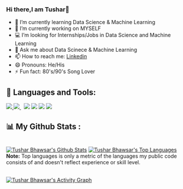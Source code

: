 ### Hi there,I am Tushar👋
- 🌱 I’m currently learning Data Science & Machine Learning
- 🔭 I’m currently working on MYSELF
- 💻 I’m looking for Internships/Jobs in Data Science and Machine Learning
- 💬 Ask me about Data Scinece & Machine Learning
- 📫 How to reach me: [Linkedin](https://www.linkedin.com/in/tushar-bhawsar-04a961155/)
- 😄 Pronouns: He/His
- ⚡ Fun fact: 80's/90's Song Lover
## 🚀 Languages and Tools:
<p align="left"> 
    <a href="https://www.python.org" target="_blank"> <img src="https://img.icons8.com/color/48/000000/python.png"/> </a>
    <a style="padding-right:8px;" href="https://www.mysql.com/" target="_blank"> <img src="https://img.icons8.com/fluent/50/000000/mysql-logo.png"/> </a>
    <img src="https://img.icons8.com/color/48/000000/tableau-software.png"/>
    <img src="https://img.icons8.com/fluency/48/000000/jupyter.png"/>
    <img src="https://img.icons8.com/fluency/48/000000/anaconda--v2.png"/>
    <img src="https://img.icons8.com/color/48/000000/tensorflow.png"/>

## 📊 My Github Stats :

  <br/>
    <a href="https://github.com/Tusharbhawsar/github-readme-stats"><img alt="Tushar Bhawsar's Github Stats" src="https://github-readme-stats.vercel.app/api?username=Tusharbhawsar&show_icons=true&count_private=true&theme=react&hide_border=true&bg_color=0D1117" /></a>
  <a href="https://github.com/Tusharbhawsar/github-readme-stats"><img alt="Tushar Bhawsar's Top Languages" src="https://github-readme-stats.vercel.app/api/top-langs/?username=Tusharbhawsar&langs_count=8&count_private=true&layout=compact&theme=react&hide_border=true&bg_color=0D1117" /></a>
  <br/>
  <b>Note:</b> Top languages is only a metric of the languages my public code consists of and doesn't reflect experience or skill level.


<br/>
<br/>

<a href="https://github.com/Tusharbhawsar/github-readme-activity-graph"><img alt="Tushar Bhawsar's Activity Graph" src="https://activity-graph.herokuapp.com/graph?username=Tusharbhawsar&bg_color=0D1117&color=5BCDEC&line=5BCDEC&point=FFFFFF&hide_border=true" /></a>

<br/>
<br/>

